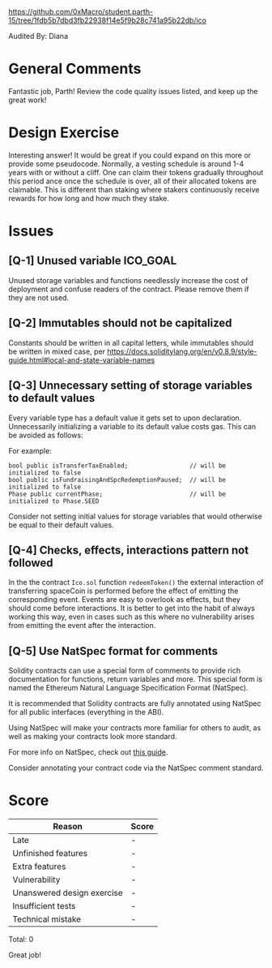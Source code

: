 https://github.com/0xMacro/student.parth-15/tree/1fdb5b7dbd3fb22938f14e5f9b28c741a95b22db/ico

Audited By: Diana

# General Comments

Fantastic job, Parth! Review the code quality issues listed, and keep up the great work!

# Design Exercise

Interesting answer! It would be great if you could expand on this more or provide some pseudocode. Normally, a vesting schedule is around 1-4 years with or without a cliff. One can claim their tokens gradually throughout this period ance once the schedule is over, all of their allocated tokens are claimable. This is different than staking where stakers continuously receive rewards for how long and how much they stake.

# Issues

## **[Q-1]** Unused variable ICO_GOAL

Unused storage variables and functions needlessly increase the cost of deployment and confuse readers of the contract.
Please remove them if they are not used.

## **[Q-2]** Immutables should not be capitalized

Constants should be written in all capital letters, while immutables should be written in mixed case, per https://docs.soliditylang.org/en/v0.8.9/style-guide.html#local-and-state-variable-names

## **[Q-3]** Unnecessary setting of storage variables to default values

Every variable type has a default value it gets set to upon declaration. Unnecessarily initializing a variable to its default value costs gas. This can be avoided as follows:

For example:

```solidity
bool public isTransferTaxEnabled;                 // will be initialized to false
bool public isFundraisingAndSpcRedemptionPaused;  // will be initialized to false
Phase public currentPhase;                        // will be initialized to Phase.SEED
```

Consider not setting initial values for storage variables that would otherwise be equal to their default values.

## **[Q-4]** Checks, effects, interactions pattern not followed

In the the contract `Ico.sol` function `redeemToken()` the external interaction of transferring spaceCoin is performed before the effect of emitting the corresponding event. Events are easy to overlook as effects, but they should come before interactions. It is better to get into the habit of always working this way, even in cases such as this where no vulnerability arises from emitting the event after the interaction.

## **[Q-5]** Use NatSpec format for comments

Solidity contracts can use a special form of comments to provide rich documentation for functions, return variables and more. This special form is named the Ethereum Natural Language Specification Format (NatSpec).

It is recommended that Solidity contracts are fully annotated using NatSpec for all public interfaces (everything in the ABI).

Using NatSpec will make your contracts more familiar for others to audit, as well as making your contracts look more standard.

For more info on NatSpec, check out [this guide](https://docs.soliditylang.org/en/develop/natspec-format.html).

Consider annotating your contract code via the NatSpec comment standard.

# Score

| Reason                     | Score |
| -------------------------- | ----- |
| Late                       | -     |
| Unfinished features        | -     |
| Extra features             | -     |
| Vulnerability              | -     |
| Unanswered design exercise | -     |
| Insufficient tests         | -     |
| Technical mistake          | -     |

Total: 0

Great job!
